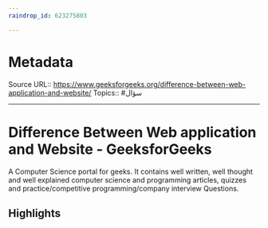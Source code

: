 ```yaml
---
raindrop_id: 623275803

---
```


# Metadata
Source URL:: https://www.geeksforgeeks.org/difference-between-web-application-and-website/
Topics:: #سؤال

---
# Difference Between Web application and Website - GeeksforGeeks

A Computer Science portal for geeks. It contains well written, well thought and well explained computer science and programming articles, quizzes and practice/competitive programming/company interview Questions.

## Highlights
